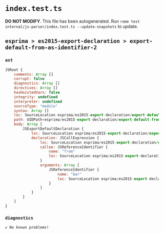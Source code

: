 # `index.test.ts`

**DO NOT MODIFY**. This file has been autogenerated. Run `rome test internal/js-parser/index.test.ts --update-snapshots` to update.

## `esprima > es2015-export-declaration > export-default-from-as-identifier-2`

### `ast`

```javascript
JSRoot {
	comments: Array []
	corrupt: false
	diagnostics: Array []
	directives: Array []
	hasHoistedVars: false
	integrity: undefined
	interpreter: undefined
	sourceType: "module"
	syntax: Array []
	loc: SourceLocation esprima/es2015-export-declaration/export-default-from-as-identifier-2/input.js 1:0-2:0
	path: UIDPath<esprima/es2015-export-declaration/export-default-from-as-identifier-2/input.js>
	body: Array [
		JSExportDefaultDeclaration {
			loc: SourceLocation esprima/es2015-export-declaration/export-default-from-as-identifier-2/input.js 1:0-1:26
			declaration: JSCallExpression {
				loc: SourceLocation esprima/es2015-export-declaration/export-default-from-as-identifier-2/input.js 1:15-1:25
				callee: JSReferenceIdentifier {
					name: "from"
					loc: SourceLocation esprima/es2015-export-declaration/export-default-from-as-identifier-2/input.js 1:15-1:19 (from)
				}
				arguments: Array [
					JSReferenceIdentifier {
						name: "bar"
						loc: SourceLocation esprima/es2015-export-declaration/export-default-from-as-identifier-2/input.js 1:21-1:24 (bar)
					}
				]
			}
		}
	]
}
```

### `diagnostics`

```
✔ No known problems!

```
